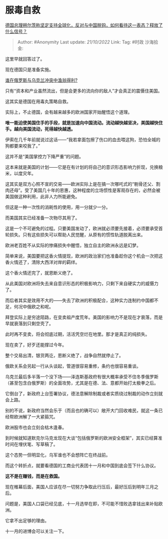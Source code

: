 # 服毒自救
[德国总理朔尔茨称坚定支持全球化，反对与中国脱钩，如何看待这一表态？释放了什么信号？](https://www.zhihu.com/question/558791710/answer/2717902488)

> Author: #Anonymity
> Last update: *21/10/2022*
> Link:
> Tag: #时政
> 沙海拾金:

这里早就回答过了。

现在德国只是准备实施。

[谁在俄罗斯与乌克兰冲突中渔翁得利?](https://www.zhihu.com/question/516399382/answer/2362766404)

只有“资本和产业虽然流出，但是会更多的流向你的敌人”才会真正的震慑住美国。

这其实是德国在用毒丸策略自救。

实际上，不止德国，会有越来越多的欧洲国家开始醒悟这个道理。

**唯一能迫使美国住手的手段，就是加速向中国流动。流动越快越坚决，美国越快住手。越向美国流动，死得越快越透。**

伊索在几千年前就说过这话——“我若拿面包擦了伤口的血去喂这狗，恐怕全城的狗都要来咬我了。”

这并不是“美国掌控力下降严重”的问题。

这本来就是美国的计划——它是在有计划的将自己的意识形态影响力折现，兑换粮米，以度灾年。

这其实是双方心照不宣的交易——欧洲实际上是在搞一次哪吒式的“剔骨还父、割肉还母”。受了美国几十年的恩惠，这种程度的立场惯性是客观存在的，必然会被美国做这种利用，此非人力所能避免。

但这是一种一次性的消耗性的使用，用一分就少一分。

而美国其实已经准备一次物尽其用了。

这是一个不可避免的过程。只要美国发动了，欧洲就必须要先接着，必须要承受首轮损失。只有这些损失可以帮助人民觉醒，从原有的惯性轨道脱离出来。

欧洲老百姓不从实际的惨痛损失中醒悟，独立自主的欧洲永远是幻梦。

简单来说，美国要把这香火情提现，欧洲的政治家们也准备趁你这个机会一次把这香火情还了，清除大西洋对岸的羁绊。

这个香火情还完了，就恩断义绝了。

从此美国对欧洲将失去来自意识形态的积极影响力，只剩下来自硬实力的威慑力了。

而后者其实是效用不大的——失去了欧洲的积极配合，这种实力连制约中国都不足，何况中俄欧之和呢。

拜登实际上是穷途陌路，在变卖祖产度荒年。美国的影响力不是现在才衰落，而是早就衰落到只剩空壳了。

此时再不变卖，将会彻底过期，活活凭空烂在地里。那才是真正的纯损失。

现在卖了，好歹还能撑过今年。

整个交易出清，银货两讫，恩断义绝了，战争自然就停止了。

俄欧关系会另起一行从头谈起，管道很容易重修，条约也很容易重谈。

乌克兰最后多半落一个没下场——泽连斯基政府有很大概率承受不住冬季俄罗斯（甚至包含白俄罗斯）的全面攻势，尤其是在德、法、意都开始打太极拳之后。

它倒台了，新政府上台签署协议，德法意解除制裁或者实质绕过制裁的动作立刻就会上路。

别的不说，新政府当然会乐于（而且也的确可以）敞开大门回收难民，就这一条已经帮欧洲解了一大紧箍咒。

欧洲股市也会立刻会枯木逢春。

到时候就知道默克尔马克龙现在大谈“包括俄罗斯的欧洲安全框架”，其实已经算准时间在埋伏笔、写草稿了。

这个态势一但明显化，乌军谁也不会想阵亡在终战前。

而这个转折点，就要看德国的工商业代表团十一月和中国到底会签下什么协议。

**这不是在赚钱，而是在救国。**

现在帷幕后面，美国人应该在尽一切努力争取此行压后，最好压后到明年三月之后。

问题是，美国人口袋已经见底，十一月选举在即，不可能不惜败选拿钱出来补贴欧洲。

它拿不出足够的理由。

十一月的进博会可以关注一下。
